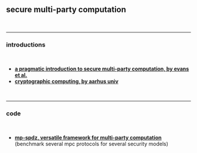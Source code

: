 ## secure multi-party computation

<br>

---

### introductions

<br>

* **[a pragmatic introduction to secure multi-party computation, by evans et al.](https://securecomputation.org/docs/pragmaticmpc.pdf)**
* **[cryptographic computing, by aarhus univ](https://users-cs.au.dk/orlandi/crycom/)**

<br>

---

### code

<br>

* **[mp-spdz, versatile framework for multi-party computation](https://github.com/data61/MP-SPDZ/tree/master?tab=readme-ov-file)** (benchmark several mpc protocols for several security models)
